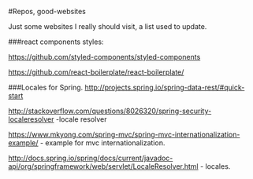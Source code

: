 #Repos, good-websites

Just some websites I really should visit, a list used to update.

###react components styles:

https://github.com/styled-components/styled-components

https://github.com/react-boilerplate/react-boilerplate/

###Locales for Spring.
http://projects.spring.io/spring-data-rest/#quick-start

http://stackoverflow.com/questions/8026320/spring-security-localeresolver   -locale resolver

https://www.mkyong.com/spring-mvc/spring-mvc-internationalization-example/  - example for mvc internationalization.

http://docs.spring.io/spring/docs/current/javadoc-api/org/springframework/web/servlet/LocaleResolver.html - locales.
